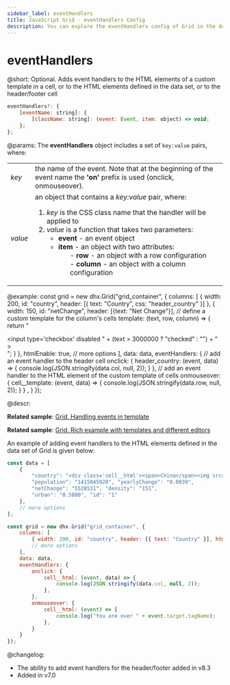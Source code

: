 ```yaml
---
sidebar_label: eventHandlers
title: JavaScript Grid - eventHandlers Config 
description: You can explore the eventHandlers config of Grid in the documentation of the DHTMLX JavaScript UI library. Browse developer guides and API reference, try out code examples and live demos, and download a free 30-day evaluation version of DHTMLX Suite.
---
```


# eventHandlers

@short: Optional. Adds event handlers to the HTML elements of a custom template in a cell, or to the HTML elements defined in the data set, or to the header/footer cell

~~~js
eventHandlers?: {
    [eventName: string]: {
        [className: string]: (event: Event, item: object) => void; 
    };
};
~~~

@params:
The **eventHandlers** object includes a set of `key:value` pairs, where:

<table>
    <tbody>
        <tr>
            <td><i>key</i></td>
            <td> the name of the event. Note that at the beginning of the event name the <b>'on'</b> prefix is used (onclick, onmouseover).</td>
        </tr>
        <tr>
            <td><i>value</i></td>
            <td>an object that contains a <i>key:value</i> pair, where:<ol><li><i>key</i> is the CSS class name that the handler will be applied to</li><li><i>value</i> is a function that takes two parameters:<ul><li><b>event</b> - an event object</li><li><b>item</b> - an object with two attributes:<ol>- <b>row</b> - an object with a row configuration</ol><ol>- <b>column</b> - an object with a column configuration</ol></li></ul></li></ol></td>
        </tr>
    </tbody>
</table>

@example:
const grid = new dhx.Grid("grid_container", {
    columns: [
        { width: 200, id: "country", header: [{ text: "Country", css: "header_country" }] },
        { width: 150, id: "netChange", header: [{text: "Net Change"}],
            // define a custom template for the column's cells
            template: (text, row, column) => {
                return "<div className='cell__template'><input type='checkbox' 
                    disabled " + (text > 3000000 ? "checked" : "") + " ></div>";
            } 
        },
        htmlEnable: true,
        // more options
    ],
    data: data,
    eventHandlers: {
        // add an event handler to the header cell
        onclick: {
           header_country: (event, data) => {
                console.log(JSON.stringify(data.col, null, 2)); 
            }
        },
        // add an event handler to the HTML element of the custom template of cells
        onmouseover: {
            cell__template: (event, data) => {
                console.log(JSON.stringify(data.row, null, 2)); 
            }
        } ,
    } 
});

@descr:
    
**Related sample**: [Grid. Handling events in template](https://snippet.dhtmlx.com/zcv5drxc?tag=grid)

**Related sample**: [Grid. Rich example with templates and different editors](https://snippet.dhtmlx.com/1mxmshax?tag=grid)

An example of adding event handlers to the HTML elements defined in the data set of Grid is given below:

~~~js {3,13,17-28}
const data = [
    {
        "country": "<div class='cell__html'><span>China</span><img src='../flags/cn.svg'></div>",
        "population": "1415045928", "yearlyChange": "0.0039",
        "netChange": "5528531", "density": "151",
        "urban": "0.5800", "id": "1"
    },
    // more options
];

const grid = new dhx.Grid("grid_container", {
    columns: [
        { width: 200, id: "country", header: [{ text: "Country" }], htmlEnable: true },
        // more options
    ],
    data: data,
    eventHandlers: { 
        onclick: { 
            cell__html: (event, data) => {
                console.log(JSON.stringify(data.col, null, 2));
            },
        },
        onmouseover: {
            cell__html: (event) => {
                console.log("You are over " + event.target.tagName);
            },
        }
    }
});
~~~

@changelog:

- The ability to add event handlers for the header/footer added in v8.3
- Added in v7.0

[comment]: # (@related: grid/initialization.md#initialize-grid grid/configuration.md#event-handlers-for-html-content grid/customization.md#adding-template-to-cells)
